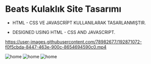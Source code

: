# Beats Kulaklık Site Tasarımı 

- HTML - CSS VE JAVASCRİPT KULLANILARAK TASARLANMIŞTIR.
 
- DESIGNED USING HTML - CSS AND JAVASCRIPT.


https://user-images.githubusercontent.com/78982677/192871072-f0f5cbda-8447-463e-900c-8654694590c0.mp4


![home](https://i.hizliresim.com/i1nl1fd.png)
![home](https://i.hizliresim.com/72xb7zj.png)
![home](https://i.hizliresim.com/1224hqx.png)

